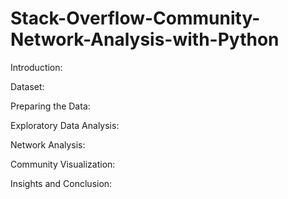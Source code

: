 # Stack-Overflow-Community-Network-Analysis-with-Python

Introduction:

Dataset:

Preparing the Data:

Exploratory Data Analysis:

Network Analysis:

Community Visualization:

Insights and Conclusion:
